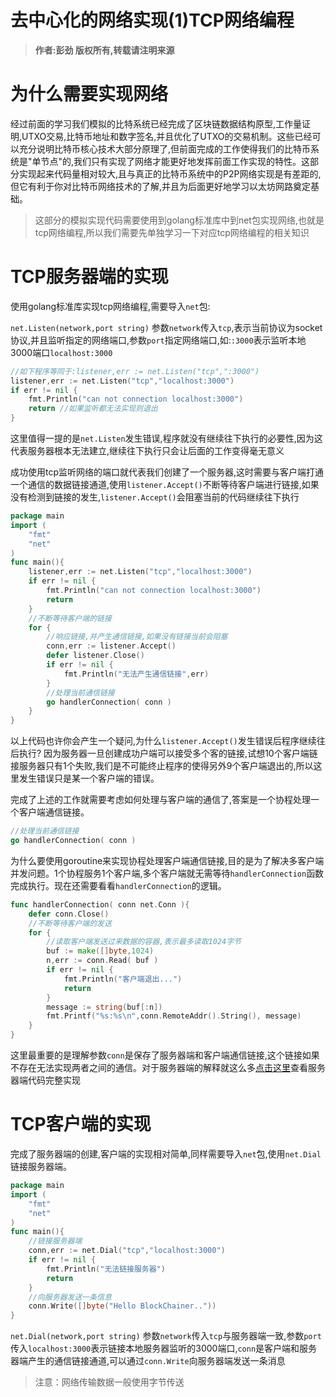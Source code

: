 去中心化的网络实现(1)TCP网络编程
============

> **作者:彭劲  版权所有,转载请注明来源**

# 为什么需要实现网络

经过前面的学习我们模拟的比特系统已经完成了区块链数据结构原型,工作量证明,UTXO交易,比特币地址和数字签名,并且优化了UTXO的交易机制。这些已经可以充分说明比特币核心技术大部分原理了,但前面完成的工作使得我们的比特币系统是"单节点"的,我们只有实现了网络才能更好地发挥前面工作实现的特性。这部分实现起来代码量相对较大,且与真正的比特币系统中的P2P网络实现是有差距的,但它有利于你对比特币网络技术的了解,并且为后面更好地学习以太坊网路奠定基础。
> 这部分的模拟实现代码需要使用到golang标准库中到net包实现网络,也就是tcp网络编程,所以我们需要先单独学习一下对应tcp网络编程的相关知识

# TCP服务器端的实现

使用golang标准库实现tcp网络编程,需要导入`net`包:

`net.Listen(network,port string)` 参数`network`传入`tcp`,表示当前协议为socket协议,并且监听指定的网络端口,参数`port`指定网络端口,如:`:3000`表示监听本地3000端口`localhost:3000`

```go
//如下程序等同于:listener,err := net.Listen("tcp",":3000")
listener,err := net.Listen("tcp","localhost:3000")
if err != nil {
	fmt.Println("can not connection localhost:3000")
	return //如果监听都无法实现则退出
}
```

这里值得一提的是`net.Listen`发生错误,程序就没有继续往下执行的必要性,因为这代表服务器根本无法建立,继续往下执行只会让后面的工作变得毫无意义

成功使用tcp监听网络的端口就代表我们创建了一个服务器,这时需要与客户端打通一个通信的数据链接通道,使用`listener.Accept()`不断等待客户端进行链接,如果没有检测到链接的发生,`listener.Accept()`会阻塞当前的代码继续往下执行

```go
package main
import (
	"fmt"
	"net"
)
func main(){
	listener,err := net.Listen("tcp","localhost:3000")
	if err != nil {
		fmt.Println("can not connection localhost:3000")
		return
	}
	//不断等待客户端的链接
	for {
		//响应链接,并产生通信链接,如果没有链接当前会阻塞
		conn,err := listener.Accept()
		defer listener.Close()
		if err != nil {
			fmt.Println("无法产生通信链接",err)
		}
		//处理当前通信链接
		go handlerConnection( conn )
	}
}
```

以上代码也许你会产生一个疑问,为什么`listener.Accept()`发生错误后程序继续往后执行?
因为服务器一旦创建成功户端可以接受多个客的链接,试想10个客户端链接服务器只有1个失败,我们是不可能终止程序的使得另外9个客户端退出的,所以这里发生错误只是某一个客户端的错误。

完成了上述的工作就需要考虑如何处理与客户端的通信了,答案是一个协程处理一个客户端通信链接。

```go
//处理当前通信链接
go handlerConnection( conn )
```

为什么要使用goroutine来实现协程处理客户端通信链接,目的是为了解决多客户端并发问题。1个协程服务1个客户端,多个客户端就无需等待`handlerConnection`函数完成执行。现在还需要看看`handlerConnection`的逻辑。

```go
func handlerConnection( conn net.Conn ){
	defer conn.Close()
	//不断等待客户端的发送
	for {
		//读取客户端发送过来数据的容器,表示最多读取1024字节
		buf := make([]byte,1024)
		n,err := conn.Read( buf )
		if err != nil {
			fmt.Println("客户端退出...")
			return 
		}
		message := string(buf[:n])
		fmt.Printf("%s:%s\n",conn.RemoteAddr().String(), message)
	}
}
```

这里最重要的是理解参数`conn`是保存了服务器端和客户端通信链接,这个链接如果不存在无法实现两者之间的通信。对于服务器端的解释就这么多[点击这里](https://github.com/pengjim520golang/blockchain-tutorial/blob/master/%E8%AF%BE%E7%A8%8B%E6%95%99%E6%9D%90/%E5%8E%BB%E4%B8%AD%E5%BF%83%E5%8C%96%E7%BD%91%E7%BB%9C%E7%9A%84%E5%AE%9E%E7%8E%B01/src/tcpServer/server.go)查看服务器端代码完整实现

# TCP客户端的实现

完成了服务器端的创建,客户端的实现相对简单,同样需要导入`net`包,使用`net.Dial`链接服务器端。

```go
package main 
import (
	"fmt"
	"net"
)
func main(){
	//链接服务器端
	conn,err := net.Dial("tcp","localhost:3000")
	if err != nil {
		fmt.Println("无法链接服务器")
		return 
	}
	//向服务器发送一条信息
	conn.Write([]byte("Hello BlockChainer.."))
}
```

`net.Dial(network,port string)` 参数`network`传入`tcp`与服务器端一致,参数`port`传入`localhost:3000`表示链接本地服务器监听的3000端口,`conn`是客户端和服务器端产生的通信链接通道,可以通过`conn.Write`向服务器端发送一条消息

> 注意：网络传输数据一般使用字节传送